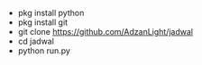 * pkg install python
* pkg install git
* git clone https://github.com/AdzanLight/jadwal
* cd jadwal
* python run.py
